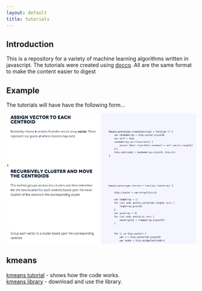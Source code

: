 ```yaml
---
layout: default
title: tutorials
---
```


Introduction
---

This is a repository for a variety of machine learning algorithms
written in javascript. The tutorials were created using [docco][doc]. All are 
the same format to make the content easier to digest

Example
---

The tutorials will have have the following form...

![kmeans tutorial](/media/kmeans.png "kmeans tutorial")

kmeans
---

[kmeans tutorial][kt] - shows how the code works.  
[kmeans library][kl] - download and use the library.


[kt]:http://stevemacn.github.io/docs/cmeans.html
[kl]:http://npmjs.org/package/kmeansjs
[doc]:https://github.com/jashkenas/docco

